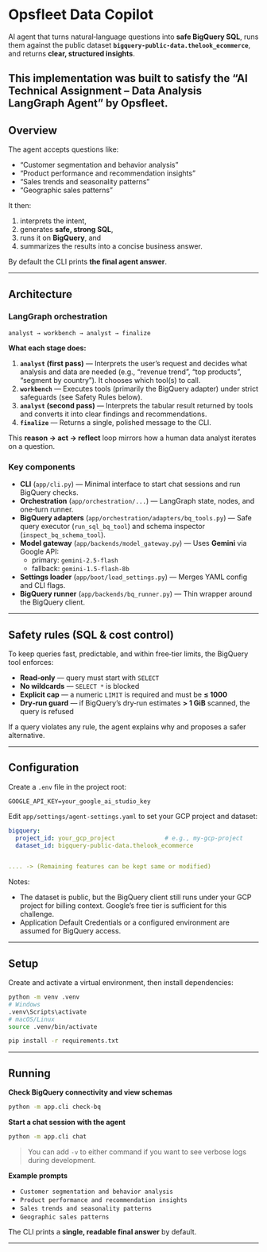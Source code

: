 # Opsfleet Data Copilot

AI agent that turns natural‑language questions into **safe BigQuery SQL**, runs them against the public dataset **`bigquery-public-data.thelook_ecommerce`**, and returns **clear, structured insights**.

This implementation was built to satisfy the “AI Technical Assignment – Data Analysis LangGraph Agent” by Opsfleet.
---

## Overview

The agent accepts questions like:

- “Customer segmentation and behavior analysis”  
- “Product performance and recommendation insights”  
- “Sales trends and seasonality patterns”  
- “Geographic sales patterns”  

It then:
1) interprets the intent,  
2) generates **safe, strong SQL**,  
3) runs it on **BigQuery**, and  
4) summarizes the results into a concise business answer.

By default the CLI prints **the final agent answer**.

---

## Architecture

### LangGraph orchestration

```
analyst → workbench → analyst → finalize
```

**What each stage does:**

1. **`analyst` (first pass)** — Interprets the user’s request and decides what analysis and data are needed (e.g., “revenue trend”, “top products”, “segment by country”). It chooses which tool(s) to call.  
2. **`workbench`** — Executes tools (primarily the BigQuery adapter) under strict safeguards (see Safety Rules below).  
3. **`analyst` (second pass)** — Interprets the tabular result returned by tools and converts it into clear findings and recommendations.  
4. **`finalize`** — Returns a single, polished message to the CLI.

This **reason → act → reflect** loop mirrors how a human data analyst iterates on a question.

### Key components

- **CLI** (`app/cli.py`) — Minimal interface to start chat sessions and run BigQuery checks.  
- **Orchestration** (`app/orchestration/...`) — LangGraph state, nodes, and one‑turn runner.  
- **BigQuery adapters** (`app/orchestration/adapters/bq_tools.py`) — Safe query executor (`run_sql_bq_tool`) and schema inspector (`inspect_bq_schema_tool`).  
- **Model gateway** (`app/backends/model_gateway.py`) — Uses **Gemini** via Google API:  
  - primary: `gemini-2.5-flash`  
  - fallback: `gemini-1.5-flash-8b`  
- **Settings loader** (`app/boot/load_settings.py`) — Merges YAML config and CLI flags.  
- **BigQuery runner** (`app/backends/bq_runner.py`) — Thin wrapper around the BigQuery client.

---

## Safety rules (SQL & cost control)

To keep queries fast, predictable, and within free‑tier limits, the BigQuery tool enforces:

- **Read‑only** — query must start with `SELECT`  
- **No wildcards** — `SELECT *` is blocked  
- **Explicit cap** — a numeric `LIMIT` is required and must be **≤ 1000**  
- **Dry‑run guard** — if BigQuery’s dry‑run estimates **> 1 GiB** scanned, the query is refused

If a query violates any rule, the agent explains why and proposes a safer alternative.

---

## Configuration

Create a `.env` file in the project root:

```dotenv
GOOGLE_API_KEY=your_google_ai_studio_key
```

Edit `app/settings/agent-settings.yaml` to set your GCP project and dataset:

```yaml
bigquery:
  project_id: your_gcp_project              # e.g., my-gcp-project
  dataset_id: bigquery-public-data.thelook_ecommerce


.... -> (Remaining features can be kept same or modified)

```

Notes:
- The dataset is public, but the BigQuery client still runs under your GCP project for billing context. Google’s free tier is sufficient for this challenge.  
- Application Default Credentials or a configured environment are assumed for BigQuery access.  

---

## Setup

Create and activate a virtual environment, then install dependencies:

```bash
python -m venv .venv
# Windows
.venv\Scripts\activate
# macOS/Linux
source .venv/bin/activate

pip install -r requirements.txt
```
---

## Running

**Check BigQuery connectivity and view schemas**

```bash
python -m app.cli check-bq
```

**Start a chat session with the agent**

```bash
python -m app.cli chat
```

> You can add `-v` to either command if you want to see verbose logs during development.

**Example prompts**

- `Customer segmentation and behavior analysis`  
- `Product performance and recommendation insights`  
- `Sales trends and seasonality patterns`  
- `Geographic sales patterns`  

The CLI prints a **single, readable final answer** by default.


---


